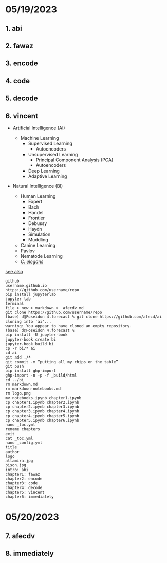 
# 05/19/2023

## 1. abi

## 2. fawaz

## 3. encode

## 4. code

## 5. decode

## 6. vincent

- Artificial Intelligence (AI)
  - Machine Learning
    - Supervised Learning
      - Autoencoders
    - Unsupervised Learning
      - Principal Component Analysis (PCA)
      - Autoencoders
    - Deep Learning
    - Adaptive Learning

- Natural Intelligence (BI)
  - Human Learning
    - Expert
     - Bach
     - Handel
    - Frontier
     - Debussy
     - Haydn
    - Simulation
    - Muddling
  - Canine Learning
   - Pavlov
  - Nematode Learning
   - [*C. elegans*](https://en.wikipedia.org/wiki/Caenorhabditis_elegans#Scientific_community)

[see also](https://muzaale.github.io/book/bilowozo.html#parsimony)

```
github
username.github.io
https://github.com/username/repo
pip install jupyterlab
jupyter lab
terminal
file > new > markdown > _afecdv.md
git clone https://github.com/username/repo
(base) d@Poseidon 4.forecast % git clone https://github.com/afecd/ai
cloning into 'ai'...
warning: You appear to have cloned an empty repository.
(base) d@Poseidon 4.forecast % 
pip install -U jupyter-book
jupyter-book create bi
jupyter-book build bi
cp -r bi/* ai
cd ai 
git add ./*
git commit -m “putting all my chips on the table”
git push
pip install ghp-import 
ghp-import -n -p -f _build/html
cd ../bi
rm markdown.md
rm markdown-notebooks.md
rm logo.png
mv notebooks.ipynb chapter1.ipynb
cp chapter1.ipynb chapter2.ipynb
cp chapter2.ipynb chapter3.ipynb
cp chapter3.ipynb chapter4.ipynb
cp chapter4.ipynb chapter5.ipynb
cp chapter5.ipynb chapter6.ipynb
nano _toc.yml
rename chapters
exit
cat _toc.yml
nano _config.yml
title
author
logo
altamira.jpg
bison.jpg
intro: abi
chapter1: fawaz
chapter2: encode
chapter3: code
chapter4: decode
chapter5: vincent
chapter6: immediately
```

# 05/20/2023

## 7. afecdv 

## 8. immediately